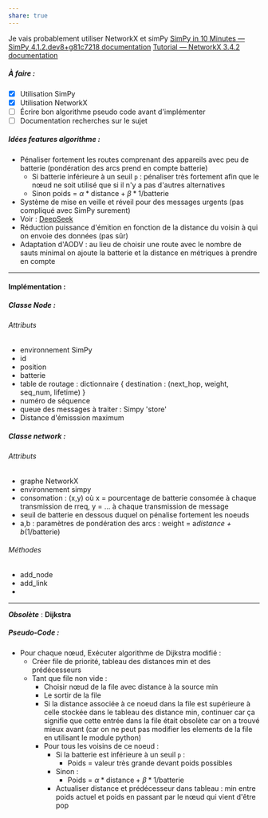 ```yaml
---
share: true
---
```

Je vais probablement utiliser NetworkX et simPy
[SimPy in 10 Minutes — SimPy 4.1.2.dev8+g81c7218 documentation](https://simpy.readthedocs.io/en/latest/simpy_intro/index.html)
[Tutorial — NetworkX 3.4.2 documentation](https://networkx.org/documentation/stable/tutorial.html)
##### À faire :
- [x] Utilisation SimPy
- [x] Utilisation NetworkX
- [ ] Écrire bon algorithme pseudo code avant d'implémenter
- [ ] Documentation recherches sur le sujet

##### Idées features algorithme : 
- Pénaliser fortement les routes comprenant des appareils avec peu de batterie (pondération des arcs prend en compte batterie)
	- Si batterie inférieure à un seuil `p` : pénaliser très fortement afin que le nœud ne soit utilisé que si il n'y a pas d'autres alternatives
	- Sinon poids = $\alpha*\text{distance} + \beta*1/\text{batterie}$
- Système de mise en veille et réveil pour des messages urgents (pas compliqué avec SimPy surement)
- Voir : [DeepSeek](https://chat.deepseek.com/a/chat/s/4e2a9815-fd19-4653-b3c2-a087f881b637)
- Réduction puissance d'émition en fonction de la distance du voisin à qui on envoie des données (pas sûr)
- Adaptation d'AODV : au lieu de choisir une route avec le nombre de sauts minimal on ajoute la batterie et la distance en métriques à prendre en compte 

___
#### Implémentation :
##### Classe Node :
###### Attributs 
- environnement SimPy
- id
- position
- batterie
- table de routage : dictionnaire { destination : (next_hop, weight, seq_num, lifetime) }
- numéro de séquence 
- queue des messages à traiter : Simpy 'store'
- Distance d'émisssion maximum

##### Classe network : 
###### Attributs 
- graphe NetworkX
- environnement simpy
- consomation : (x,y) où x = pourcentage de batterie consomée à chaque transmission de rreq, y = ... à chaque transmission de message
- seuil de batterie en dessous duquel on pénalise fortement les noeuds
- a,b : paramètres de pondération des arcs : weight = a*distance + b*(1/batterie)
###### Méthodes
- add_node
- add_link
- 
---
***Obsolète*** : **Dijkstra**
##### Pseudo-Code :
- Pour chaque nœud, Exécuter algorithme de Dijkstra modifié :
	- Créer file de priorité, tableau des distances min et des prédécesseurs
	- Tant que file non vide :
		- Choisir nœud de la file avec distance à la source min
		- Le sortir de la file
		- Si la distance associée à ce noeud dans la file est supérieure à celle stockée dans le tableau des distance min, continuer car ça signifie que cette entrée dans la file était obsolète car on a trouvé mieux avant (car on ne peut pas modifier les elements de la file en utilisant le module python)
		- Pour tous les voisins de ce noeud : 
			- Si la batterie est inférieure à un seuil `p` : 
				- Poids = valeur très grande devant poids possibles
			- Sinon :
				- Poids = $\alpha*\text{distance} + \beta*1/\text{batterie}$ 
			- Actualiser distance et prédécesseur dans tableau : min entre poids actuel et poids en passant par le nœud qui vient d'être pop


